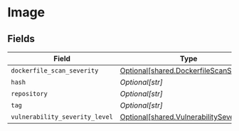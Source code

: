 # Image


## Fields

| Field                                                                                        | Type                                                                                         | Required                                                                                     | Description                                                                                  |
| -------------------------------------------------------------------------------------------- | -------------------------------------------------------------------------------------------- | -------------------------------------------------------------------------------------------- | -------------------------------------------------------------------------------------------- |
| `dockerfile_scan_severity`                                                                   | [Optional[shared.DockerfileScanSeverity]](undefined/models/shared/dockerfilescanseverity.md) | :heavy_minus_sign:                                                                           | N/A                                                                                          |
| `hash`                                                                                       | *Optional[str]*                                                                              | :heavy_minus_sign:                                                                           | N/A                                                                                          |
| `repository`                                                                                 | *Optional[str]*                                                                              | :heavy_minus_sign:                                                                           | N/A                                                                                          |
| `tag`                                                                                        | *Optional[str]*                                                                              | :heavy_minus_sign:                                                                           | N/A                                                                                          |
| `vulnerability_severity_level`                                                               | [Optional[shared.VulnerabilitySeverity]](undefined/models/shared/vulnerabilityseverity.md)   | :heavy_minus_sign:                                                                           | N/A                                                                                          |